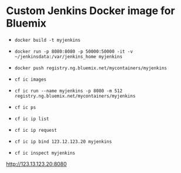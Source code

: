 # Custom Jenkins Docker image for Bluemix
- `docker build -t myjenkins`
- `docker run -p 8080:8080 -p 50000:50000 -it -v ~/jenkinsdata:/var/jenkins_home myjenkins`

- `docker push registry.ng.bluemix.net/mycontainers/myjenkins`
- `cf ic images`

- `cf ic run --name myjenkins -p 8080 -m 512 registry.ng.bluemix.net/mycontainers/myjenkins`
- `cf ic ps`
- `cf ic ip list`
- `cf ic ip request`

- `cf ic ip bind 123.12.123.20 myjenkins`
- `cf ic inspect myjenkins`

http://123.13.123.20:8080
